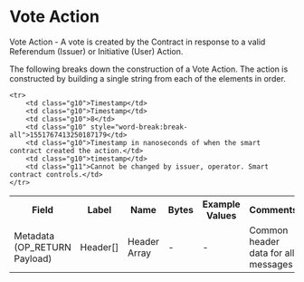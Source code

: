 
# Vote Action

Vote Action -  A vote is created by the Contract in response to a valid Referendum (Issuer) or Initiative (User) Action.

The following breaks down the construction of a Vote Action. The action is constructed by building a single string from each of the elements in order.

<table class="waffle">
	<tr style='height:19px;'>
		<th style="width:6%" class="s0">Field</th>
		<th style="width:9%" class="s1">Label</th>
		<th style="width:9%" class="s1">Name</th>
		<th style="width:2%" class="s1">Bytes</th>
		<th style="width:29%" class="s1">Example Values</th>
		<th style="width:26%" class="s1">Comments</th>
		<th style="width:5%" class="s1">Data Type</th>
		<th style="width:14%" class="s2">Amendment Restrictions</th>
	</tr>
	<tr>
		<td class="s5" rowspan="100">Metadata (OP_RETURN Payload)</td>
		<td class="g6">Header[]</td>
		<td class="g6">Header Array</td>
		<td class="g6">-</td>
		<td class="g6">-</td>
		<td class="g6">Common header data for all messages</td>
		<td class="g6">Header</td>
		<td class="g7"></td>
	</tr>

	<tr>
		<td class="g10">Timestamp</td>
		<td class="g10">Timestamp</td>
		<td class="g10">8</td>
		<td class="g10" style="word-break:break-all">1551767413250187179</td>
		<td class="g10">Timestamp in nanoseconds of when the smart contract created the action.</td>
		<td class="g10">timestamp</td>
		<td class="g11">Cannot be changed by issuer, operator. Smart contract controls.</td>
	</tr>

</table>
